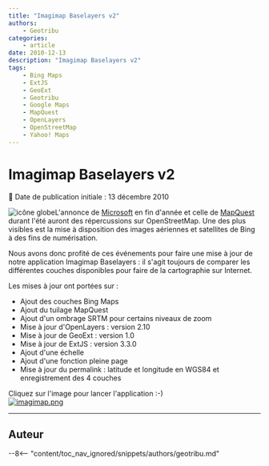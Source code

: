 ```yaml
---
title: "Imagimap Baselayers v2"
authors:
    - Geotribu
categories:
    - article
date: 2010-12-13
description: "Imagimap Baselayers v2"
tags:
    - Bing Maps
    - ExtJS
    - GeoExt
    - Geotribu
    - Google Maps
    - MapQuest
    - OpenLayers
    - OpenStreetMap
    - Yahoo! Maps
---
```


# Imagimap Baselayers v2

:calendar: Date de publication initiale : 13 décembre 2010

![icône globe](https://cdn.geotribu.fr/img/internal/icons-rdp-news/world.png)L'annonce de [Microsoft](http://www.bing.com/community/site_blogs/b/maps/archive/2010/11/23/bing-engages-open-maps-community.aspx) en fin d'année et celle de [MapQuest](http://blog.mapquest.com/) durant l'été auront des répercussions sur OpenStreetMap. Une des plus visibles est la mise à disposition des images aériennes et satellites de Bing à des fins de numérisation.

Nous avons donc profité de ces événements pour faire une mise à jour de notre application Imagimap Baselayers : il s'agit toujours de comparer les différentes couches disponibles pour faire de la cartographie sur Internet.

Les mises à jour ont portées sur :

* Ajout des couches Bing Maps
* Ajout du tuilage MapQuest
* Ajout d'un ombrage SRTM pour certains niveaux de zoom
* Mise à jour d'OpenLayers : version 2.10
* Mise à jour de GeoExt : version 1.0
* Mise à jour de ExtJS : version 3.3.0
* Ajout d'une échelle
* Ajout d'une fonction pleine page
* Mise à jour du permalink : latitude et longitude en WGS84 et enregistrement des 4 couches

Cliquez sur l'image pour lancer l'application :-)  
[![imagimap.png](https://cdn.geotribu.fr/img/Blog/imagimap-baselayersv2.png)](http://geotribu.net/applications/baselayers/index.php)

----

## Auteur

--8<-- "content/toc_nav_ignored/snippets/authors/geotribu.md"
